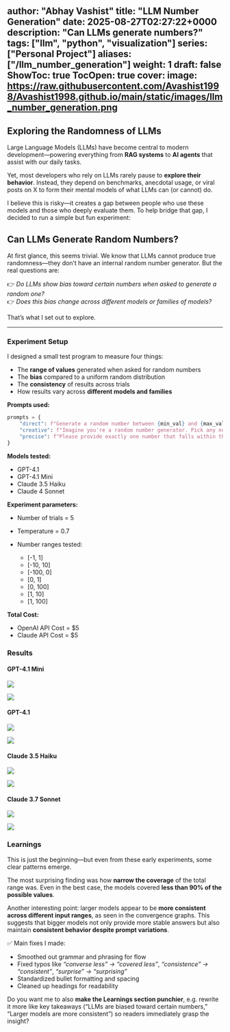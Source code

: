 author: "Abhay Vashist"
title: "LLM Number Generation"
date: 2025-08-27T02:27:22+0000
description: "Can LLMs generate numbers?"
tags: ["llm", "python", "visualization"]
series: ["Personal Project"]
aliases: ["/llm_number_generation"]
weight: 1
draft: false
ShowToc: true
TocOpen: true
cover:
    image: https://raw.githubusercontent.com/Avashist1998/Avashist1998.github.io/main/static/images/llm_number_generation.png
---

## Exploring the Randomness of LLMs

Large Language Models (LLMs) have become central to modern development—powering everything from **RAG systems** to **AI agents** that assist with our daily tasks.

Yet, most developers who rely on LLMs rarely pause to **explore their behavior**. Instead, they depend on benchmarks, anecdotal usage, or viral posts on X to form their mental models of what LLMs can (or cannot) do.

I believe this is risky—it creates a gap between people who use these models and those who deeply evaluate them. To help bridge that gap, I decided to run a simple but fun experiment:

## Can LLMs Generate Random Numbers?

At first glance, this seems trivial. We know that LLMs cannot produce true randomness—they don’t have an internal random number generator. But the real questions are:

👉 *Do LLMs show bias toward certain numbers when asked to generate a random one?*  
👉 *Does this bias change across different models or families of models?*  

That’s what I set out to explore.

---

### Experiment Setup

I designed a small test program to measure four things:

* The **range of values** generated when asked for random numbers  
* The **bias** compared to a uniform random distribution  
* The **consistency** of results across trials  
* How results vary across **different models and families**  

**Prompts used:**

```python
prompts = {
    "direct": f"Generate a random number between {min_val} and {max_val}. Return only the number, no explanation.",
    "creative": f"Imagine you're a random number generator. Pick any number between {min_val} and {max_val}. Just return the number.",
    "precise": f"Please provide exactly one number that falls within the range [{min_val}, {max_val}]. Return only the numeric value.",
}
````

**Models tested:**

* GPT-4.1
* GPT-4.1 Mini
* Claude 3.5 Haiku
* Claude 4 Sonnet

**Experiment parameters:**

* Number of trials = 5
* Temperature = 0.7
* Number ranges tested:

  * \[-1, 1]
  * \[-10, 10]
  * \[-100, 0]
  * \[0, 1]
  * \[0, 100]
  * \[1, 10]
  * \[1, 100]

**Total Cost:**

* OpenAI API Cost = \$5
* Claude API Cost = \$5


### Results

#### GPT-4.1 Mini

![](https://raw.githubusercontent.com/Avashist1998/LLMExploration/refs/heads/main/plots/gpt-4.1-mini-200-samples-5-trials/analysis_results_gpt-4.1-mini_visualizations.png)

![](https://raw.githubusercontent.com/Avashist1998/LLMExploration/refs/heads/main/plots/gpt-4.1-mini-200-samples-5-trials/bias_analysis.png)

#### GPT-4.1

![](https://raw.githubusercontent.com/Avashist1998/LLMExploration/refs/heads/main/plots/gpt-4.1-200-samples-5-trials/analysis_results_gpt-4.1_visualizations.png)

![](https://raw.githubusercontent.com/Avashist1998/LLMExploration/refs/heads/main/plots/gpt-4.1-200-samples-5-trials/bias_analysis.png)

#### Claude 3.5 Haiku

![](https://raw.githubusercontent.com/Avashist1998/LLMExploration/refs/heads/main/plots/claude-3-5-haiku-200-sample-5-trials/analysis_results_claude-3-5-haiku-20241022_visualizations.png)

![](https://raw.githubusercontent.com/Avashist1998/LLMExploration/refs/heads/main/plots/claude-3-5-haiku-200-sample-5-trials/bias_analysis.png)

#### Claude 3.7 Sonnet

![](https://raw.githubusercontent.com/Avashist1998/LLMExploration/refs/heads/main/plots/claude-3-7-sonnet-200-sample-5-trials/analysis_results_claude-3-7-sonnet-20250219_visualizations.png)

![](https://raw.githubusercontent.com/Avashist1998/LLMExploration/refs/heads/main/plots/claude-3-7-sonnet-200-sample-5-trials/bias_analysis.png)


### Learnings

This is just the beginning—but even from these early experiments, some clear patterns emerge.

The most surprising finding was how **narrow the coverage** of the total range was. Even in the best case, the models covered **less than 90% of the possible values**.

Another interesting point: larger models appear to be **more consistent across different input ranges**, as seen in the convergence graphs. This suggests that bigger models not only provide more stable answers but also maintain **consistent behavior despite prompt variations**.



✅ Main fixes I made:  
- Smoothed out grammar and phrasing for flow  
- Fixed typos like *“converse less” → “covered less”*, *“consistence” → “consistent”*, *“surprise” → “surprising”*  
- Standardized bullet formatting and spacing  
- Cleaned up headings for readability  

Do you want me to also **make the Learnings section punchier**, e.g. rewrite it more like key takeaways (“LLMs are biased toward certain numbers,” “Larger models are more consistent”) so readers immediately grasp the insight?

